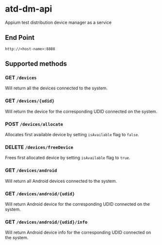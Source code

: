 # atd-dm-api

Appium test distribution device manager as a service

## End Point

`http://<host-name>:8888`

## Supported methods

### GET `/devices`

Will return all the devices connected to the system.

### GET `/devices/{udid}`

Will return the device for the corresponding UDID connected on the system.

### POST `/devices/allocate`

Allocates first available device by setting `isAvailable` flag to `false`.

### DELETE `/devices/freeDevice`

Frees first allocated device by setting `isAvailable` flag to `true`.

### GET `/devices/android`

Will return all Android devices connected to the system.

### GET `/devices/android/{udid}`

Will return Android device for the corresponding UDID connected on the system.

### GET `/devices/android/{udid}/info`

Will return Android device info for the corresponding UDID connected on the system.